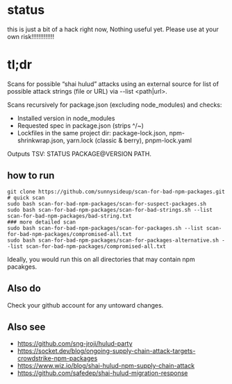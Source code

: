 # status

this is just a bit of a hack right now, Nothing useful yet. Please use at your own risk!!!!!!!!!!!!!

# tl;dr

Scans for possible “shai hulud” attacks using an external source for list of possible attack strings (file or URL) via --list <path|url>.

Scans recursively for package.json (excluding node_modules) and checks:

- Installed version in node_modules
- Requested spec in package.json (strips ^/~)
- Lockfiles in the same project dir: package-lock.json, npm-shrinkwrap.json, yarn.lock (classic & berry), pnpm-lock.yaml

Outputs TSV: STATUS PACKAGE@VERSION PATH.


## how to run


```shell
git clone https://github.com/sunnysideup/scan-for-bad-npm-packages.git
# quick scan
sudo bash scan-for-bad-npm-packages/scan-for-suspect-packages.sh
sudo bash scan-for-bad-npm-packages/scan-for-bad-strings.sh --list scan-for-bad-npm-packages/bad-string.txt
### more detailed scan
sudo bash scan-for-bad-npm-packages/scan-for-packages.sh --list scan-for-bad-npm-packages/compromised-all.txt
sudo bash scan-for-bad-npm-packages/scan-for-packages-alternative.sh --list scan-for-bad-npm-packages/compromised-all.txt
```

Ideally, you would run this on all directories that may contain npm pacakges. 

## Also do

Check your github account for any untoward changes. 

## Also see

- https://github.com/sng-jroji/hulud-party
- https://socket.dev/blog/ongoing-supply-chain-attack-targets-crowdstrike-npm-packages
- https://www.wiz.io/blog/shai-hulud-npm-supply-chain-attack
- https://github.com/safedep/shai-hulud-migration-response


